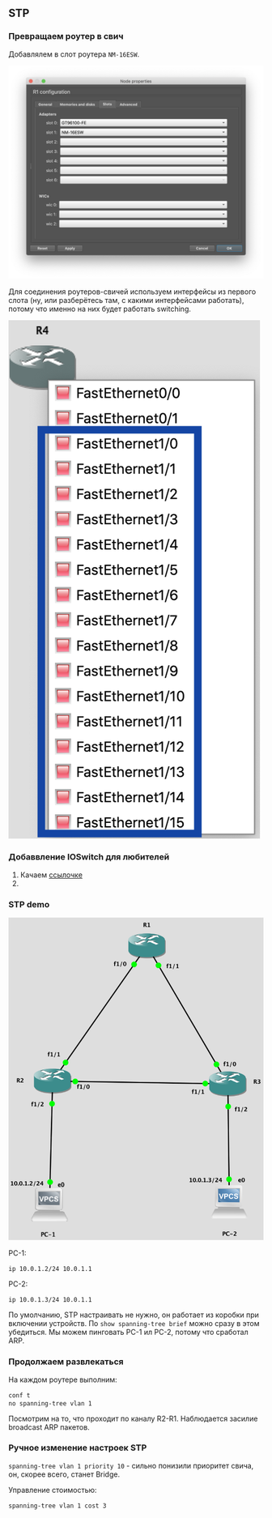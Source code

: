 ## STP

### Превращаем роутер в свич

Добавлялем в слот роутера `NM-16ESW`.

![Add a slot](router2switch.png)

Для соединения роутеров-свичей используем интерфейсы из первого слота (ну, или разберётесь там, с какими интерфейсами работать), потому что именно на них будет работать switching.

![Interfaces](interfaces.png)

### Добаввление IOSwitch для любителей

1. Качаем [ссылочке](https://drive.google.com/file/d/0B-v2VUXWowDLN1NYUFFQTWkyNW8/view)
2. 

### STP demo

![Net topology](topology.png)

PC-1:

```
ip 10.0.1.2/24 10.0.1.1
```

PC-2:

```
ip 10.0.1.3/24 10.0.1.1
```

По умолчанию, STP настраивать не нужно, он работает из коробки при включении  устройств.
По  `show spanning-tree brief` можно сразу в этом убедиться. Мы можем пинговать PC-1 ил PC-2, потому что сработал ARP.

### Продолжаем развлекаться

На каждом роутере выполним:

```
conf t
no spanning-tree vlan 1 
```

Посмотрим на то, что проходит по каналу R2-R1. Наблюдается засилие broadcast ARP пакетов.

### Ручное изменение настроек STP

`spanning-tree vlan 1 priority 10` - сильно понизили приоритет свича, он,  скорее всего, станет Bridge.

Управление стоимостью:
```
spanning-tree vlan 1 cost 3
```

 